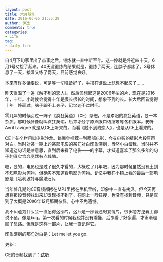 ```yaml
---
layout: post
title: 六月随笔
date: 2016-06-05 21:55:29
author: 伊迭
comments: true
categories: 
- Life
tag:
- daily life
---
```


自4月下旬家里出了点事之后，锻炼就一直中断至今。这一停就是将近四十天。6月1号又捡了起来。40天没锻炼的结果就是，锻炼了两天，连脖子都疼了。3号休息了一天，接着又练了两天，目前感觉良好。

本来有许多话要说，可是等一切准备好了，手搭在键盘上却想不起来了……

昨天重温了一遍《触不到的恋人》。然后回想起这是2006年拍的片，现在是2016年，十年。小时候会觉得十年是很长很长的时间，想象不到的长。长大后回首觉得十年一倏而过，脑子跟不上身子，记忆追不过时间。

零几年的时候买过一阵子《疯狂英语》（CE）杂志，不是李阳的疯狂英语，是一本杂质。那时候好像就叫疯狂英语，后来才分了原声版口语版等等各种版本。我听 Avril Lavigne 就是从CE上听来的，而看《触不到的恋人》，也是从CE上看来的。

CE上有个栏目叫电影沙龙。每期会推荐一到两部电影，会有电影的精彩片段原声对白。当时对某一期上的某部电影的某句对白印象深刻，当然小白如我，当时并不知道这句话是啥意思，直到后来看了电影——的字幕，才知道喜欢了那么多年的句子的真实含义竟然有点残酷。

嗯，是的，电影也是过了很久才看的，大概过了几年吧，因为那时候虽然没有土到不知电影为何物，但确实不知道看电影为何物。记忆中我在小镇上看的最后一部电影是《哈利波特与魔法石》。

当年好几期的CE音频都拷在MP3里拷在手机里听，印象中一直有拷贝。但今天再想将那段音频找出来却发现找不到了，在网上一阵狂搜，也没有找到音频，只是查到了大概是2006年12月那期杂质。心中不免遗憾。

我不知道为什么会一直记得这部片，这只是一部普通的爱情片，很多地方逻辑上都说不通，像是bug。第一次看的时候我也并没有看懂，后来看了好多遍，才渐渐理顺了思路。但就是这样一部片，让我一直记得它。

印象深刻的那句对白是：Let me let you go.

更新：

CE的音频找到了：[试听](http://blogfile.qiniudn.com/iyidie/music/CE62104.mp3)